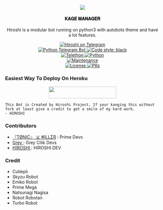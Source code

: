 <p align="center">
  <img src="http://telegra.ph//file/8ed82eaed39a6a49ded80.jpg">
</p>

<h4><p align="center"> 𝐊𝐀𝐆𝐄 𝐌𝐀𝐍𝐀𝐆𝐄𝐑</p></h4> 

<p align="center">Hiroshi is a modular bot running on python3 with autobots theme and have a lot features.</p>

<p align="center">
<a href="https://t.me/HiroshiMusicBot"> <img src="https://img.shields.io/badge/HIROSHI-blue?&logo=telegram" alt="Hiroshi on Telegram" /> </a><br>
<a href="https://python-telegram-bot.org"> <img src="https://img.shields.io/badge/PTB-13.9.0-white?&style=flat-round&logo=github" alt="Python Telegram Bot" /> </a>
<a href="https://github.com/psf/black"><img alt="Code style: black" src="https://img.shields.io/badge/code%20style-black-000000.svg"></a><br>
<a href="https://docs.telethon.dev"> <img src="https://img.shields.io/badge/Telethon-1.24.0-red?&style=flat-round&logo=github" alt="Telethon" /> </a>
<a href="https://docs.python.org"> <img src="https://img.shields.io/badge/Python-3.10.1-purple?&style=flat-round&logo=python" alt="Python" /> </a><br>
<a href="https://GitHub.com/UserbotMaps/Hiroshi"> <img src="https://img.shields.io/badge/Maintained-Yes-yellow.svg" alt="Maintenance" /> </a><br>
<a href="https://github.com/UserbotMaps/Hiroshi/blob/main/LICENSE"> <img src="https://img.shields.io/badge/License-GPLv3-blue.svg" alt="License" /> </a>
<a href="https://makeapullrequest.com"> <img src="https://img.shields.io/badge/PRs-Welcome-blue.svg?style=flat-round" alt="PRs" /> </a>
</p>

### Easiest Way To Deploy On Heroku 

<p align="center"><a href="https://heroku.com/deploy?template=https://github.com/Rohidkage/TurboRobot"> <img src="https://img.shields.io/badge/Deploy%20To%20Heroku-black?style=for-the-badge&logo=heroku" width="220" height="38.45"/></a></p>

```
This Bot is Created by Hiroshi Project, If your kanging this without fork at least give a credit to get a smile of my hard work. 
- HIROSHI
```

### Contributors
- [『TØNIC』 乂 ₭ILLΣR](https://github.com/Tonic990) : Prime Devs
- [ Grey ](https://github.com/grey423) : Grey Cilik Devs 
- [ HIROSHI ](https://github.com/UserbotMaps) : HIROSHI DEV

### Credit
- Cutiepii
- Skyzu Robot
- Emiko Robot
- Prime Mega
- Natsunagi Nagisa
- Robot Robotan
- Turbo Robot
